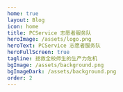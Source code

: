 ```yaml
---
home: true
layout: Blog
icon: home
title: PCService 志愿者服务队
heroImage: /assets/logo.png
heroText: PCService 志愿者服务队
heroFullScreen: true
tagline: 拯救全校师生的生产力危机
bgImage: /assets/background.png
bgImageDark: /assets/background.png
order: 2
---
```

